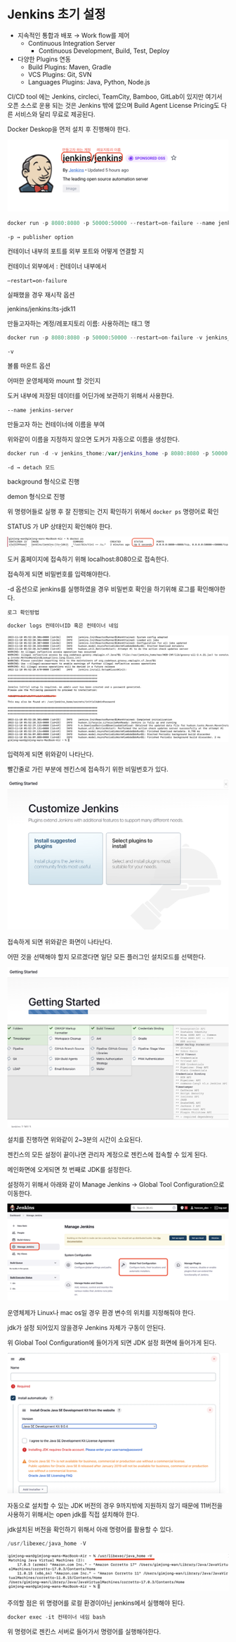 # Jenkins 초기 설정

- 지속적인 통합과 배포 → Work flow를 제어
    - Continuous Integration Server
        - Continuous Development, Build, Test, Deploy
- 다양한 Plugins 연동
    - Build Plugins: Maven, Gradle
    - VCS Plugins: Git, SVN
    - Languages Plugins: Java, Python, Node.js

CI/CD tool 에는 Jenkins, circleci, TeamCity, Bamboo, GitLab이 있지만 여기서 오픈 소스로 운용 되는 것은 Jenkins 밖에 없으며 Build Agent License Pricing도 다른 서비스와 달리 무료로 제공된다.

Docker Deskop을 먼저 설치 후 진행해야 한다.

![Untitled](images/Untitled.png)

```kotlin
docker run -p 8080:8080 -p 50000:50000 --restart=on-failure --name jenkins-server jenkins/jenkins:lts-jdk11
```

`-p → publisher option`

컨테이너 내부의 포트를 외부 포트와 어떻게 연결할 지

컨테이너 외부에서 : 컨테이너 내부에서

`—restart=on-failure` 

실패했을 경우 재시작 옵션

jenkins/jenkins:lts-jdk11

만들고자하는 계정/레포지토리 이름: 사용하려는 태그 명

```kotlin
docker run -p 8080:8080 -p 50000:50000 --restart=on-failure -v jenkins_home:/var/jenkins_home --name jenkins-server jenkins/jenkins:lts-jdk11
```

`-v` 

볼륨 마운트 옵션

어떠한 운영체제와 mount 할 것인지

도커 내부에 저장된 데이터를 어딘가에 보관하기 위해서 사용한다.

`--name jenkins-server`

만들고자 하는 컨테이너에 이름을 부여

위와같이 이름을 지정하지 않으면 도커가 자동으로 이름을 생성한다.

```kotlin
docker run -d -v jenkins_thome:/var/jenkins_home -p 8080:8080 -p 50000:50000 --restart=on-failure jenkins/jenkins:lts-jdk11
```

`-d → detach 모드`

background 형식으로 진행

demon 형식으로 진행

위 명령어들로 실행 후 잘 진행되는 건지 확인하기 위해서 `docker ps` 명령어로 확인

STATUS 가 UP 상태인지 확인해야 한다.

![Untitled](images/Untitled%201.png)

도커 홈페이지에 접속하기 위해 localhost:8080으로 접속한다.

접속하게 되면 비밀번호를 입력해야한다.

-d 옵션으로 jenkins를 실행하였을 경우 비밀번호 확인을 하기위해 로그를 확인해야한다.

`로그 확인방법`

```kotlin
docker logs 컨테이너ID 혹은 컨테이너 네임
```

![Untitled](images/Untitled%202.png)

입력하게 되면 위와같이 나타난다.

빨간줄로 가린 부분에 젠킨스에 접속하기 위한 비밀번호가 있다.

![Untitled](images/Untitled%203.png)

접속하게 되면 위와같은 화면이 나타난다.

어떤 것을 선택해야 할지 모르겠다면 일단 모든 플러그인 설치모드를 선택한다.

![Untitled](images/Untitled%204.png)

설치를 진행하면 위와같이 2~3분의 시간이 소요된다.

젠킨스의 모든 설정이 끝이나면 관리자 계정으로 젠킨스에 접속할 수 있게 된다.

메인화면에 오게되면 첫 번째로 JDK를 설정한다.

설정하기 위해서 아래와 같이 Manage Jenkins → Global Tool Configuration으로 이동한다.

![Untitled](images/Untitled%205.png)

운영체제가 Linux나 mac os일 경우 환경 변수의 위치를 지정해줘야 한다.

jdk가 설정 되어있지 않을경우 Jenkins 자체가 구동이 안된다.

위 Global Tool Configuration에 들어가게 되면 JDK 설정 화면에 들어가게 된다.

![Untitled](images/Untitled%206.png)

자동으로 설치할 수 있는 JDK 버전의 경우 9까지밖에 지원하지 않기 때문에 11버전을 사용하기 위해서는 open jdk를 직접 설치해야 한다.

jdk설치된 버전을 확인하기 위해서 아래 명령어를 활용할 수 있다.

```kotlin
/usr/libexec/java_home -V
```

![Untitled](images/Untitled%207.png)

주의할 점은 위 명령어를 로컬 환경이아닌 jenkins에서 실행해야 된다.

```jsx
docker exec -it 컨테이너 네임 bash
```

위 명령어로 젠킨스 서버로 들어가서 명령어를 실행해야한다.
